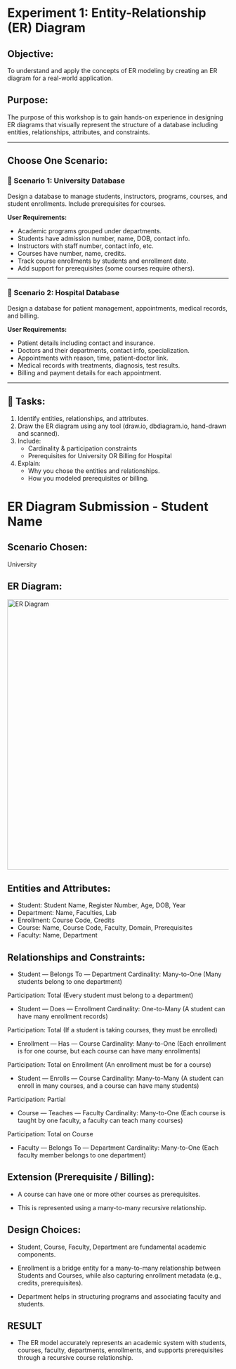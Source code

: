 # Experiment 1: Entity-Relationship (ER) Diagram

## Objective:
To understand and apply the concepts of ER modeling by creating an ER diagram for a real-world application.

## Purpose:
The purpose of this workshop is to gain hands-on experience in designing ER diagrams that visually represent the structure of a database including entities, relationships, attributes, and constraints.

---

##  Choose One Scenario:

### 🔹 Scenario 1: University Database
Design a database to manage students, instructors, programs, courses, and student enrollments. Include prerequisites for courses.

**User Requirements:**
- Academic programs grouped under departments.
- Students have admission number, name, DOB, contact info.
- Instructors with staff number, contact info, etc.
- Courses have number, name, credits.
- Track course enrollments by students and enrollment date.
- Add support for prerequisites (some courses require others).

---

### 🔹 Scenario 2: Hospital Database
Design a database for patient management, appointments, medical records, and billing.

**User Requirements:**
- Patient details including contact and insurance.
- Doctors and their departments, contact info, specialization.
- Appointments with reason, time, patient-doctor link.
- Medical records with treatments, diagnosis, test results.
- Billing and payment details for each appointment.

---

## 📝 Tasks:
1. Identify entities, relationships, and attributes.
2. Draw the ER diagram using any tool (draw.io, dbdiagram.io, hand-drawn and scanned).
3. Include:
   - Cardinality & participation constraints
   - Prerequisites for University OR Billing for Hospital
4. Explain:
   - Why you chose the entities and relationships.
   - How you modeled prerequisites or billing.

# ER Diagram Submission - Student Name

## Scenario Chosen:
University

## ER Diagram:
<img width="1194" height="616" alt="ER Diagram" src="https://github.com/user-attachments/assets/4d20bd60-f786-4340-b20e-41b5df388cbc" />

## Entities and Attributes:
- Student: Student Name, Register Number, Age, DOB, Year
- Department: Name, Faculties, Lab
- Enrollment: Course Code, Credits
- Course: Name, Course Code, Faculty, Domain, Prerequisites
- Faculty: Name, Department

## Relationships and Constraints:
- Student — Belongs To — Department
Cardinality: Many-to-One (Many students belong to one department)

Participation: Total (Every student must belong to a department)

- Student — Does — Enrollment
Cardinality: One-to-Many (A student can have many enrollment records)

Participation: Total (If a student is taking courses, they must be enrolled)

- Enrollment — Has — Course
Cardinality: Many-to-One (Each enrollment is for one course, but each course can have many enrollments)

Participation: Total on Enrollment (An enrollment must be for a course)

- Student — Enrolls — Course
Cardinality: Many-to-Many (A student can enroll in many courses, and a course can have many students)

Participation: Partial

- Course — Teaches — Faculty
Cardinality: Many-to-One (Each course is taught by one faculty, a faculty can teach many courses)

Participation: Total on Course

- Faculty — Belongs To — Department
Cardinality: Many-to-One (Each faculty member belongs to one department)

## Extension (Prerequisite / Billing):
- A course can have one or more other courses as prerequisites.

- This is represented using a many-to-many recursive relationship.

## Design Choices:

- Student, Course, Faculty, Department are fundamental academic components.

- Enrollment is a bridge entity for a many-to-many relationship between Students and Courses, while also capturing enrollment metadata (e.g., credits, prerequisites).

- Department helps in structuring programs and associating faculty and students.

## RESULT
- The ER model accurately represents an academic system with students, courses, faculty, departments, enrollments, and supports prerequisites through a recursive course relationship.
